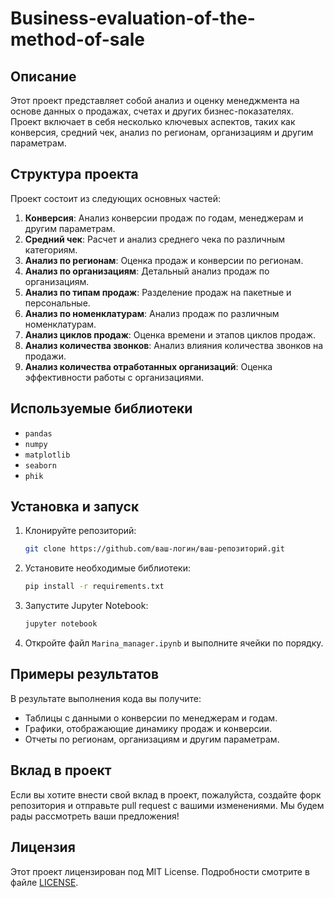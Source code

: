 # Business-evaluation-of-the-method-of-sale

## Описание

Этот проект представляет собой анализ и оценку менеджмента на основе данных о продажах, счетах и других бизнес-показателях. Проект включает в себя несколько ключевых аспектов, таких как конверсия, средний чек, анализ по регионам, организациям и другим параметрам.

## Структура проекта

Проект состоит из следующих основных частей:

1. **Конверсия**: Анализ конверсии продаж по годам, менеджерам и другим параметрам.
2. **Средний чек**: Расчет и анализ среднего чека по различным категориям.
3. **Анализ по регионам**: Оценка продаж и конверсии по регионам.
4. **Анализ по организациям**: Детальный анализ продаж по организациям.
5. **Анализ по типам продаж**: Разделение продаж на пакетные и персональные.
6. **Анализ по номенклатурам**: Анализ продаж по различным номенклатурам.
7. **Анализ циклов продаж**: Оценка времени и этапов циклов продаж.
8. **Анализ количества звонков**: Анализ влияния количества звонков на продажи.
9. **Анализ количества отработанных организаций**: Оценка эффективности работы с организациями.

## Используемые библиотеки

- `pandas`
- `numpy`
- `matplotlib`
- `seaborn`
- `phik`

## Установка и запуск

1. Клонируйте репозиторий:
   ```bash
   git clone https://github.com/ваш-логин/ваш-репозиторий.git
   ```

2. Установите необходимые библиотеки:
   ```bash
   pip install -r requirements.txt
   ```

3. Запустите Jupyter Notebook:
   ```bash
   jupyter notebook
   ```

4. Откройте файл `Marina_manager.ipynb` и выполните ячейки по порядку.

## Примеры результатов

В результате выполнения кода вы получите:

- Таблицы с данными о конверсии по менеджерам и годам.
- Графики, отображающие динамику продаж и конверсии.
- Отчеты по регионам, организациям и другим параметрам.

## Вклад в проект

Если вы хотите внести свой вклад в проект, пожалуйста, создайте форк репозитория и отправьте pull request с вашими изменениями. Мы будем рады рассмотреть ваши предложения!

## Лицензия

Этот проект лицензирован под MIT License. Подробности смотрите в файле [LICENSE](LICENSE).
